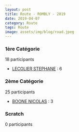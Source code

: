 ```yaml
---
layout: post
title: Route - ROMBLY - 2019
date: 2019-04-07
category: Route
tags: Route
image: assets/img/blog/road.jpeg
---
```


### 1ère Catégorie
18 participants
- [LECOLIER STEPHANE](https://teamspecializedlille.github.io/coureurs/lecolierstephane) : 6

### 2ème Catégorie
25 participants
- [BOONE NICOLAS](https://teamspecializedlille.github.io/coureurs/boonenicolas) : 3

### Scratch
0 participants
